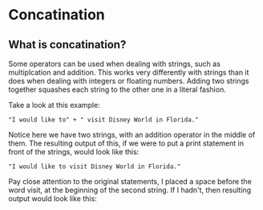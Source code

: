 # Concatination

## What is concatination?

Some operators can be used when dealing with strings, such as multiplcation and addition. This works very differently with strings than it does when dealing with integers or floating numbers. Adding two strings together squashes each string to the other one in a literal fashion. 

Take a look at this example:

<pre><code>"I would like to" + " visit Disney World in Florida."</code></pre>

Notice here we have two strings, with an addition operator in the middle of them. The resulting output of this, if we were to put a print statement in front of the strings, would look like this:

<pre><code>"I would like to visit Disney World in Florida."</code></pre>

Pay close attention to the original statements, I placed a space before the word visit, at the beginning of the second string. If I hadn't, then resulting output would look like this:


